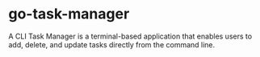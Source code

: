 # go-task-manager
A CLI Task Manager is a terminal-based application that enables users to add, delete, and update tasks directly from the command line. 
